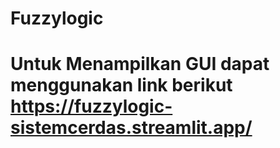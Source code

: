 # Fuzzylogic
# Untuk Menampilkan GUI dapat menggunakan link berikut https://fuzzylogic-sistemcerdas.streamlit.app/
